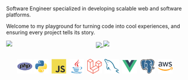 Software Engineer specialized in developing scalable web and software platforms.

Welcome to my playground for turning code into cool experiences, and ensuring every project tells its story.

<div align="center" style="margin-bottom:30px">

<a href="https://github.com/Monamoxie">
<img height=200 align="center" src="https://media.giphy.com/media/v1.Y2lkPTc5MGI3NjExZmg5MmZiNmxxb3phZHE1aWtucmt2ZWQzY3pjYzgzd3dhNHo1dm5tNiZlcD12MV9pbnRlcm5hbF9naWZfYnlfaWQmY3Q9Zw/qgQUggAC3Pfv687qPC/giphy.gif" />
</a>

<a href="https://github.com/Monamoxie">
 <img height=200 align="left" src="https://streak-stats.demolab.com?user=monamoxie&theme=whatsapp-light" />
</a>
<a href="https://github.com/Monamoxie">
  <img height=200 src="https://github-readme-stats.vercel.app/api/top-langs/?username=monamoxie&langs_count=8&hide_progress=true&&hide=CSS,HTML,Blade,Dockerfile,SCSS,Procfile" />
  </a>
</div>

<div style="margin:30px">
<img src="https://raw.githubusercontent.com/devicons/devicon/master/icons/php/php-original.svg" height="40" title="PHP" alt="PHP" width="40"/>
<img src="https://raw.githubusercontent.com/devicons/devicon/master/icons/python/python-original.svg" title="Python" alt="Python" width="40" height="40"/>&nbsp;
<img src="https://raw.githubusercontent.com/devicons/devicon/master/icons/javascript/javascript-original.svg" title="JavaScript" alt="JavaScript" width="40" height="40"/>&nbsp;
<img src="https://raw.githubusercontent.com/devicons/devicon/master/icons/java/java-original.svg" title="Java" alt="Java" width="40" height="40"/>&nbsp;
<img src="https://raw.githubusercontent.com/devicons/devicon/master/icons/laravel/laravel-original.svg" title="Laravel" alt="Laravel" width="40" height="40"/>&nbsp;
<img src="https://raw.githubusercontent.com/devicons/devicon/master/icons/mysql/mysql-original.svg" title="MySQL" alt="MySQL"  width="40" height="40"/>&nbsp;
<img src="https://raw.githubusercontent.com/devicons/devicon/master/icons/vuejs/vuejs-original.svg" title="VueJs" alt="VueJs"   width="40" height="40"/>&nbsp;
<img src="https://raw.githubusercontent.com/devicons/devicon/master/icons/postgresql/postgresql-original.svg" title="PostgresSql" alt="PostgreSql"  width="40" height="40"/>&nbsp;
<img src="https://raw.githubusercontent.com/devicons/devicon/master/icons/amazonwebservices/amazonwebservices-original-wordmark.svg" title="Amazon Web Services" alt="Amazon Web Services"  width="40" height="40"/>&nbsp;
</div>

 
</div>